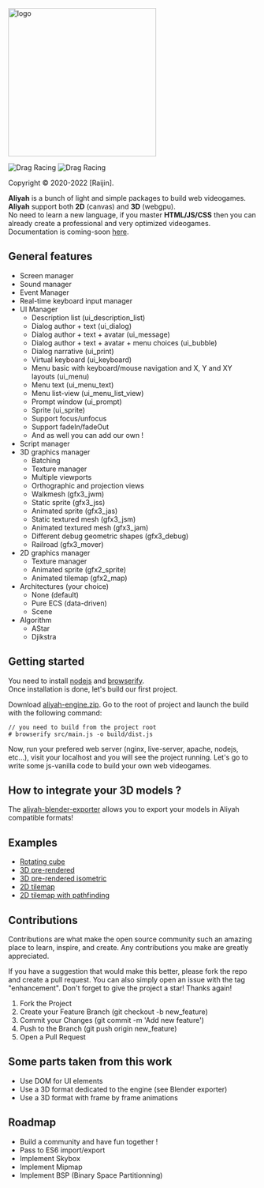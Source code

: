 <img src="https://sprightly-beijinho.netlify.app/assets/images/logo-9849da864a27064e12d65e3ceffb5488.jpg" alt="logo" width="300"/>

![Drag Racing](https://img.shields.io/badge/lang-javascript-f39f37) ![Drag Racing](https://img.shields.io/badge/release-v1.0.0-blue)

Copyright © 2020-2022 [Raijin].

**Aliyah** is a bunch of light and simple packages to build web videogames.    
**Aliyah** support both **2D** (canvas) and **3D** (webgpu).    
No need to learn a new language, if you master **HTML/JS/CSS** then you can already create a professional and very optimized videogames.
Documentation is coming-soon [here](https://anubancorp.itch.io/aliyah-engine).

## General features
- Screen manager
- Sound manager
- Event Manager
- Real-time keyboard input manager
- UI Manager
    - Description list (ui_description_list)
    - Dialog author + text (ui_dialog)
    - Dialog author + text + avatar (ui_message)
    - Dialog author + text + avatar + menu choices (ui_bubble)
    - Dialog narrative (ui_print)
    - Virtual keyboard (ui_keyboard)
    - Menu basic with keyboard/mouse navigation and X, Y and XY layouts (ui_menu)
    - Menu text (ui_menu_text)
    - Menu list-view (ui_menu_list_view)
    - Prompt window (ui_prompt)
    - Sprite (ui_sprite)
    - Support focus/unfocus
    - Support fadeIn/fadeOut
    - And as well you can add our own !
- Script manager
- 3D graphics manager
    - Batching
    - Texture manager
    - Multiple viewports
    - Orthographic and projection views
    - Walkmesh (gfx3_jwm)
    - Static sprite (gfx3_jss)
    - Animated sprite (gfx3_jas)
    - Static textured mesh (gfx3_jsm)
    - Animated textured mesh (gfx3_jam)
    - Different debug geometric shapes (gfx3_debug)
    - Railroad (gfx3_mover)
- 2D graphics manager
    - Texture manager
    - Animated sprite (gfx2_sprite)
    - Animated tilemap (gfx2_map)
- Architectures (your choice)
    - None (default)
    - Pure ECS (data-driven)
    - Scene
- Algorithm
    - AStar
    - Djikstra

## Getting started
You need to install [nodejs](https://nodejs.org/en/download/) and [browserify](https://browserify.org/).    
Once installation is done, let's build our first project.     

Download [aliyah-engine.zip](https://anubancorp.itch.io/aliyah-engine).
Go to the root of project and launch the build with the following command:
```
// you need to build from the project root
# browserify src/main.js -o build/dist.js
```

Now, run your prefered web server (nginx, live-server, apache, nodejs, etc...), visit your localhost and you will see the project running.
Let's go to write some js-vanilla code to build your own web videogames.

## How to integrate your 3D models ?
The [aliyah-blender-exporter](https://anubancorp.itch.io/aliyah-engine) allows you to export your models in Aliyah compatible formats!

## Examples
- [Rotating cube](https://aliyah-engine.com/samples/rotating-cube/)
- [3D pre-rendered](https://aliyah-engine.com/samples/prerendered/)
- [3D pre-rendered isometric](https://aliyah-engine.com/samples/prerendered-isometric/)
- [2D tilemap](https://aliyah-engine.com/samples/tilemap/)
- [2D tilemap with pathfinding](https://aliyah-engine.com/samples/tilemap-pathfinding/)

## Contributions
Contributions are what make the open source community such an amazing place to learn, inspire, and create. Any contributions you make are greatly appreciated.

If you have a suggestion that would make this better, please fork the repo and create a pull request. You can also simply open an issue with the tag "enhancement". Don't forget to give the project a star! Thanks again!    

1. Fork the Project
2. Create your Feature Branch (git checkout -b new_feature)
3. Commit your Changes (git commit -m 'Add new feature')
4. Push to the Branch (git push origin new_feature)
5. Open a Pull Request

## Some parts taken from this work
- Use DOM for UI elements
- Use a 3D format dedicated to the engine (see Blender exporter)
- Use a 3D format with frame by frame animations

## Roadmap
- Build a community and have fun together !
- Pass to ES6 import/export
- Implement Skybox
- Implement Mipmap
- Implement BSP (Binary Space Partitionning)

